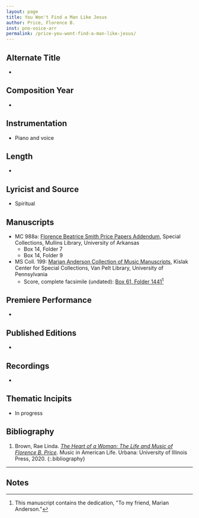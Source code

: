 ```yaml
---
layout: page
title: You Won't Find a Man Like Jesus
author: Price, Florence B.
inst: pno-voice-arr
permalink: /price-you-wont-find-a-man-like-jesus/
---
```


## Alternate Title
- 

## Composition Year
- 

## Instrumentation
- Piano and voice

## Length
- 

## Lyricist and Source
- Spiritual

## Manuscripts
- MC 988a: <a href="https://uark.as.atlas-sys.com/repositories/2/resources/1522" target="_blank">Florence Beatrice Smith Price Papers Addendum</a>, Special Collections, Mullins Library, University of Arkansas
    * Box 14, Folder 7
    * Box 14, Folder 9
- MS Coll. 199: <a href="https://www.library.upenn.edu/detail/collection/marian-anderson-collection" target="_blank">Marian Anderson Collection of Music Manuscripts</a>, Kislak Center for Special Collections, Van Pelt Library, University of Pennsylvania
    * Score, complete facsimile (undated): <a href="https://franklin.library.upenn.edu/catalog/FRANKLIN_9923566993503681" target="_blank">Box 61, Folder 1441</a>[^fn1]

## Premiere Performance
- 

## Published Editions
- 

## Recordings
- 

## Thematic Incipits
- In progress

## Bibliography
1. Brown, Rae Linda. <a href="https://www.worldcat.org/title/1122800180" target="_blank">*The Heart of a Woman: The Life and Music of Florence B. Price*</a>. Music in American Life. Urbana: University of Illinois Press, 2020.
{:.bibliography}

---
## Notes
[^fn1]: This manuscript contains the dedication, "To my friend, Marian Anderson."
